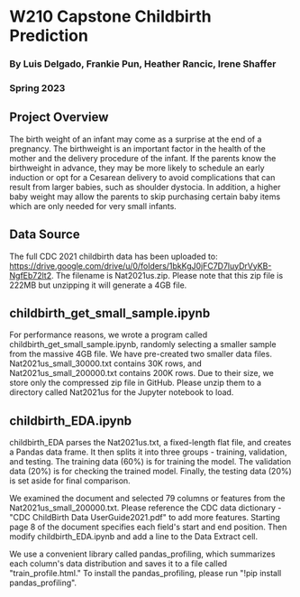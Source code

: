 # W210 Capstone Childbirth Prediction

### By Luis Delgado, Frankie Pun, Heather Rancic, Irene Shaffer

### Spring 2023

## Project Overview

The birth weight of an infant may come as a surprise at the end of a pregnancy. The birthweight is an important factor in the 
health of the mother and the delivery procedure of the infant. If the parents know the birthweight in advance, they may be 
more likely to schedule an early induction or opt for a Cesarean delivery to avoid complications that can result from larger 
babies, such as shoulder dystocia. In addition, a higher baby weight may allow the parents to skip purchasing certain baby 
items which are only needed for very small infants.

## Data Source
The full CDC 2021 childbirth data has been uploaded to: 
https://drive.google.com/drive/u/0/folders/1bkKgJ0jFC7D7luyDrVyKB-NgfEb72lt2. The filename is Nat2021us.zip. Please note that this zip file is 222MB but unzipping it will generate a 4GB file. 

## childbirth_get_small_sample.ipynb
For performance reasons, we wrote a program called childbirth_get_small_sample.ipynb, randomly selecting a smaller sample from the massive 4GB file. We have pre-created two smaller data files. Nat2021us_small_30000.txt contains 30K rows, and Nat2021us_small_200000.txt contains 200K rows. Due to their size, we store only the compressed zip file in GitHub. Please unzip them to a directory called Nat2021us for the Jupyter notebook to load.

## childbirth_EDA.ipynb
childbirth_EDA parses the Nat2021us.txt, a fixed-length flat file, and creates a Pandas data frame. It then splits it into three groups - training, validation, and testing. The training data (60%) is for training the model. 
The validation data (20%) is for checking the trained model. Finally, the testing data (20%) is set aside for final comparison. 

We examined the document and selected 79 columns or features from the Nat2021us_small_200000.txt. Please reference the CDC data dictionary - "CDC ChildBirth Data UserGuide2021.pdf" to add more features. Starting page 8 of the document specifies each field's start and end position. Then modify childbirth_EDA.ipynb and add a line to the Data Extract cell. 

We use a convenient library called pandas_profiling, which summarizes each column's data distribution and saves it to a file called "train_profile.html." To install the pandas_profiling, please run "!pip install pandas_profiling". 




